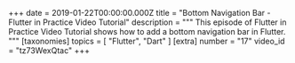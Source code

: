 +++
date = 2019-01-22T00:00:00.000Z
title = "Bottom Navigation Bar - Flutter in Practice Video Tutorial"
description = """
This episode of Flutter in Practice Video Tutorial shows how to add a bottom navigation bar in Flutter.
"""
[taxonomies]
topics = [ "Flutter", "Dart" ]
[extra]
number = "17"
video_id = "tz73WexQtac"
+++




